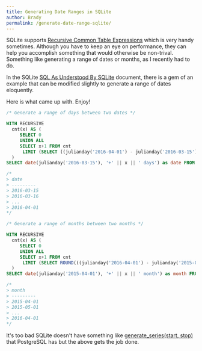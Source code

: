 ```yaml
---
title: Generating Date Ranges in SQLite
author: Brady
permalink: /generate-date-range-sqlite/
---
```


SQLite supports [Recursive Common Table Expressions](https://www.sqlite.org/lang_with.html#x1140) which is very handy sometimes. Although you have to keep an eye on performance, they can help you accomplish something that would otherwise be non-trival. Something like generating a range of dates or months, as I recently had to do.

In the SQLite [SQL As Understood By SQLite](http://www.sqlite.org/lang_with.html#rcex1) document, there is a gem of an example that can be modified slightly to generate a range of dates eloquently.

Here is what came up with. Enjoy!

```sql
/* Generate a range of days between two dates */

WITH RECURSIVE
  cnt(x) AS (
     SELECT 0
     UNION ALL
     SELECT x+1 FROM cnt
      LIMIT (SELECT ((julianday('2016-04-01') - julianday('2016-03-15'))) + 1)
  )
SELECT date(julianday('2016-03-15'), '+' || x || ' days') as date FROM cnt;

/*
> date
> ---------
> 2016-03-15
> 2016-03-16
> ...
> 2016-04-01
*/

/* Generate a range of months between two months */

WITH RECURSIVE
  cnt(x) AS (
     SELECT 0
     UNION ALL
     SELECT x+1 FROM cnt
      LIMIT (SELECT ROUND(((julianday('2016-04-01') - julianday('2015-04-01'))/30) + 1))
  )
SELECT date(julianday('2015-04-01'), '+' || x || ' month') as month FROM cnt;

/*
> month
> ---------
> 2015-04-01
> 2015-05-01
> ...
> 2016-04-01
*/
```

It's too bad SQLite doesn't have something like [generate_series(start, stop)](http://www.postgresql.org/docs/9.1/static/functions-srf.html) that PostgreSQL has but the above gets the job done.
